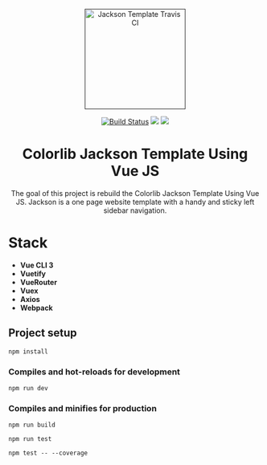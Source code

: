 <p align="center"><a href="" target="_blank" rel="noopener noreferrer"><img width="200" src="https://upload.wikimedia.org/wikipedia/commons/thumb/5/53/Vue.js_Logo.svg/2000px-Vue.js_Logo.svg.png" alt="Jackson Template Travis CI"></a></p>

<p align="center">
  <a href="https://travis-ci.org/filipenatanael/vuejs-colorlib-jackson-template"><img src="https://travis-ci.org/filipenatanael/vuejs-colorlib-jackson-template.svg?branch=master" alt="Build Status"></a>
  <a href="https://codeclimate.com/github/filipenatanael/vuejs-colorlib-jackson-template/maintainability"><img src="https://api.codeclimate.com/v1/badges/619a179e781aa96489f2/maintainability" /></a>
    <a href="https://app.codacy.com/project/filipenatanael/vuejs-colorlib-jackson-template/dashboar"><img src="https://api.codacy.com/project/badge/Grade/e7388989c0ce4afa80fa0484ec45ff15" /></a>
</p>


<h1 align="center">Colorlib Jackson Template Using Vue JS</h1>

<p align="center">
The goal of this project is rebuild the Colorlib Jackson Template Using Vue JS.
Jackson is a one page website template with a handy and sticky left sidebar navigation.
</p>

# Stack

- **Vue CLI 3**
- **Vuetify**
- **VueRouter**
- **Vuex**
- **Axios**
- **Webpack**

## Project setup
```
npm install
```

### Compiles and hot-reloads for development
```
npm run dev
```

### Compiles and minifies for production
```
npm run build

npm run test

npm test -- --coverage
```
